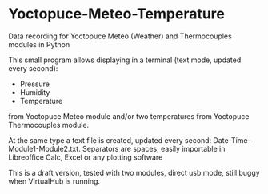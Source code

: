Yoctopuce-Meteo-Temperature
===========================

Data recording for Yoctopuce Meteo (Weather) and Thermocouples modules in Python 

This small program allows displaying in a terminal (text mode, updated every second):
- Pressure
- Humidity
- Temperature

from Yoctopuce Meteo module and/or two temperatures from Yoctopuce Thermocouples module.

At the same type a text file is created, updated every second: Date-Time-Module1-Module2.txt. 
Separators are spaces, easily importable in Libreoffice Calc, Excel or any plotting software

This is a draft version, tested with two modules, direct usb mode, still buggy when VirtualHub is running.
